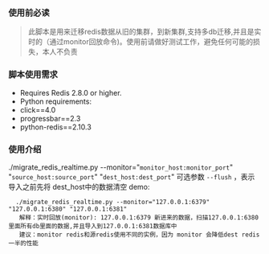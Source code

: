 ### 使用前必读
> 此脚本是用来迁移redis数据从旧的集群，到新集群,支持多db迁移,并且是实时的（通过monitor回放命令)。使用前请做好测试工作，避免任何可能的损失，本人不负责

### 脚本使用需求
* Requires Redis 2.8.0 or higher.
* Python requirements:
* click==4.0
* progressbar==2.3
* python-redis==2.10.3
### 使用介绍
./migrate_redis_realtime.py --monitor="`monitor_host:monitor_port`" "`source_host:source_port`" "`dest_host:dest_port`"
可选参数 `--flush` ，表示导入之前先将 dest_host中的数据清空
demo:
```
  ./migrate_redis_realtime.py --monitor="127.0.0.1:6379" "127.0.0.1:6380" "127.0.0.1:6381"
   解释：实时回放(monitor): 127.0.0.1:6379 新进来的数据，扫描127.0.0.1:6380里面所有db里面的数据,并且导入到127.0.0.1:6381数据库中
   建议：monitor redis和源redis使用不同的实例，因为 monitor 会降低dest redis一半的性能
```
